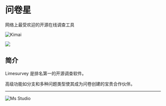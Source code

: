 # 问卷星

网络上最受欢迎的开源在线调查工具

![Kimai](https://file.lifebus.top/imgs/limesurvey_cover.png)

![](https://img.shields.io/badge/%E6%96%B0%E7%96%86%E8%90%8C%E6%A3%AE%E8%BD%AF%E4%BB%B6%E5%BC%80%E5%8F%91%E5%B7%A5%E4%BD%9C%E5%AE%A4-%E6%8F%90%E4%BE%9B%E6%8A%80%E6%9C%AF%E6%94%AF%E6%8C%81-blue)

## 简介

Limesurvey 是排名第一的开源调查软件。

高级功能如分支和多种问题类型使其成为问卷创建的宝贵合作伙伴。

---

![Ms Studio](https://file.lifebus.top/imgs/ms_blank_001.png)
